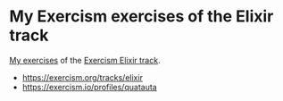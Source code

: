 # My Exercism exercises of the Elixir track

[My exercises][1] of the [Exercism Elixir track][2].

* https://exercism.org/tracks/elixir
* https://exercism.io/profiles/quatauta

[1]: https://exercism.io/profiles/quatauta
[2]: https://exercism.org/tracks/elixir
